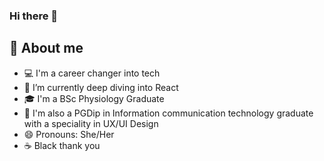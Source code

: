 ### Hi there 👋

## 📖 About me

* 💻 I'm a career changer into tech
* 🌱 I’m currently deep diving into React
* 🎓 I'm a BSc Physiology Graduate
* 🎨 I'm also a PGDip in Information communication technology graduate with a speciality in UX/UI Design
* 😄 Pronouns: She/Her
* :coffee: Black thank you

<!--
**KirianaBrown/KirianaBrown** is a ✨ _special_ ✨ repository because its `README.md` (this file) appears on your GitHub profile.

Here are some ideas to get you started:

- 🔭 I’m currently working on ...
- 🌱 I’m currently learning ...
- 👯 I’m looking to collaborate on ...
- 🤔 I’m looking for help with ...
- 💬 Ask me about ...
- 📫 How to reach me: ...
- 😄 Pronouns: ...
- ⚡ Fun fact: ...
-->

